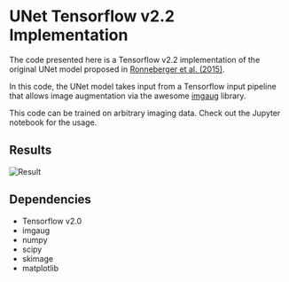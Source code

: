 # UNet Tensorflow v2.2 Implementation

The code presented here is a Tensorflow v2.2 implementation of the original UNet model proposed in [Ronneberger et al. (2015)](Ronneberger2015.pdf).

In this code, the UNet model takes input from a Tensorflow input pipeline that allows image augmentation via the awesome [imgaug](https://github.com/aleju/imgaug) library.

This code can be trained on arbitrary imaging data. Check out the Jupyter notebook for the usage.


## Results

![Result](UNet_validation.png)

## Dependencies
- Tensorflow v2.0
- imgaug
- numpy
- scipy
- skimage
- matplotlib